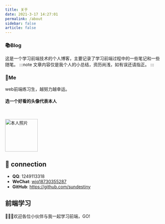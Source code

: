 ```yaml
---
title: 关于
date: 2021-3-17 14:27:01
permalink: /about
sidebar: false
article: false
---
```


### 📚Blog
这是一个学习前端技术的个人博客，主要记录了学习前端过程中的一些笔记和一些随笔。
:::note
文章内容仅是我个人的小总结，资历尚浅，如有误还请指正。
:::


### 🐼Me
web前端练习生，越努力越幸运。



#### 选一个好看的头像代表本人

<img src='https://ss2.bdstatic.com/70cFvnSh_Q1YnxGkpoWK1HF6hhy/it/u=1239166659,1704353993&fm=26&gp=0.jpg' alt='本人照片' style="width:106px;margin-top:30px;">


## :email: connection

- **QQ**: <a :href="qqUrl" class='qq'>1249113318</a>
- **WeChat**:  <a href="#">wjq18730355287</a>
- **GitHub**: <https://github.com/sundestiny>


## 前端学习
🎉🎉✨欢迎各位小伙伴与我一起学习前端，GO!




<script>
  export default {
    data(){
      return {
        qqUrl: 'tencent://message/?uin=1249113318&Site=&Menu=yes'
      }
    },
    mounted(){
      const flag =  navigator.userAgent.match(/(phone|pad|pod|iPhone|iPod|ios|iPad|Android|Mobile|BlackBerry|IEMobile|MQQBrowser|JUC|Fennec|wOSBrowser|BrowserNG|WebOS|Symbian|Windows Phone)/i);
      if(flag){
        this.qqUrl = 'mqqwpa://im/chat?chat_type=wpa&uin=1249113318&version=1&src_type=web&web_src=oicqzone.com'
      }
    }
  }
</script>
